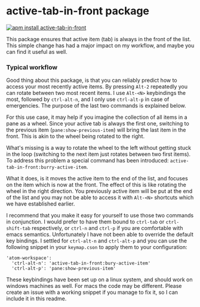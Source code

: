 # active-tab-in-front package

[![apm install active-tab-in-front](https://apm-badges.herokuapp.com/apm/active-tab-in-front.svg)](https://atom.io/packages/active-tab-in-front)

This package ensures that active item (tab) is always in the front of the list.
This simple change has had a major impact on my workflow, and maybe you can find
it useful as well.

### Typical workflow

Good thing about this package, is that you can reliably predict how to access
your most recently active items. By pressing `Alt-2` repeatedly you can rotate
between two most recent items. I use `Alt-<N>` keybindings the most, followed by
`ctrl-alt-n`, and I only use `ctrl-alt-p` in case of emergencies. The purpose of
the last two commands is explained below.

For this use case, it may help if you imagine the collection of all items in a
pane as a wheel. Since your active tab is always the first one, switching to the
previous item (`pane:show-previous-item`) will bring the last item in the front.
This is akin to the wheel being rotated to the right.

What's missing is a way to rotate the wheel to the left without getting stuck in
the loop (switching to the next item just rotates between two first items). To
address this problem a special command has been introduced:
`active-tab-in-front:burry-active-item`.

What it does, is it moves the active item to the end of the list, and focuses on
the item which is now at the front. The effect of this is like rotating the
wheel in the right direction. You previously active item will be put at the end
of the list and you may not be able to access it with `Alt-<N>` shortcuts which
we have established earlier.

I recommend that you make it easy for yourself to use those two commands in
conjunction. I would prefer to have them bound to `ctrl-tab` or `ctrl-shift-tab`
respectively, or `ctrl-n` and `ctrl-p` if you are comfortable with emacs
semantics. Unfortunately I have not been able to override the default key
bindings. I settled for `ctrl-alt-n` and `ctrl-alt-p` and you can use the
following snippet in your `keymap.cson` to apply them to your configuration:

```
'atom-workspace':
  'ctrl-alt-n': 'active-tab-in-front:bury-active-item'
  'ctrl-alt-p': 'pane:show-previous-item'
```

These keybindings have been set up on a linux system, and should work on windows
machines as well. For macs the code may be different. Please create an issue
with a working snippet if you manage to fix it, so I can include it in this
readme.
